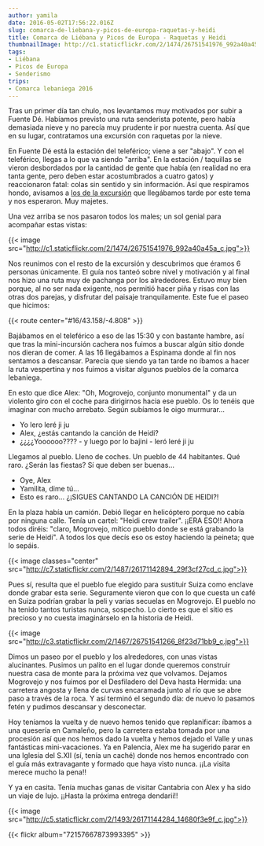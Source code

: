 ```yaml
---
author: yamila
date: 2016-05-02T17:56:22.016Z
slug: comarca-de-liebana-y-picos-de-europa-raquetas-y-heidi
title: Comarca de Liébana y Picos de Europa - Raquetas y Heidi
thumbnailImage: http://c1.staticflickr.com/2/1474/26751541976_992a40a45a_c.jpg
tags:
- Liébana
- Picos de Europa
- Senderismo
trips:
- Comarca lebaniega 2016
---
```


Tras un primer día tan chulo, nos levantamos muy motivados por subir a Fuente Dé. Habíamos previsto una ruta senderista potente, pero había demasiada nieve y no parecía muy prudente ir por nuestra cuenta. Así que en su lugar, contratamos una excursión con raquetas por la nieve.

En Fuente Dé está la estación del teleférico; viene a ser "abajo". Y con el teleférico, llegas a lo que va siendo "arriba". En la estación / taquillas se vieron desbordados por la cantidad de gente que había (en realidad no era tanta gente, pero deben estar acostumbrados a cuatro gatos) y reaccionaron fatal: colas sin sentido y sin información. Así que respiramos hondo, avisamos a <a href="http://www.elportaldepicos.com/" target="_new">los de la excursión</a> que llegábamos tarde por este tema y nos esperaron. Muy majetes.

Una vez arriba se nos pasaron todos los males; un sol genial para acompañar estas vistas:

{{< image src="http://c1.staticflickr.com/2/1474/26751541976_992a40a45a_c.jpg">}}

Nos reunimos con el resto de la excursión y descubrimos que éramos 6 personas únicamente. El guía nos tanteó sobre nivel y motivación y al final nos hizo una ruta muy de pachanga por los alrededores. Estuvo muy bien porque, al no ser nada exigente, nos permitió hacer piña y risas con las otras dos parejas, y disfrutar del paisaje tranquilamente. Este fue el paseo que hicimos:

{{< route center="#16/43.158/-4.808" >}}

Bajábamos en el teleférico a eso de las 15:30 y con bastante hambre, así que tras la mini-incursión cachera nos fuimos a buscar algún sitio donde nos dieran de comer. A las 16 llegábamos a Espinama donde al fin nos sentamos a descansar. Parecía que siendo ya tan tarde no íbamos a hacer la ruta vespertina y nos fuimos a visitar algunos pueblos de la comarca lebaniega.

En esto que dice Alex: "Oh, Mogrovejo, conjunto monumental" y da un violento giro con el coche para dirigirnos hacia ese pueblo. Os lo tenéis que imaginar con mucho arrebato. Según subíamos le oigo murmurar...

- Yo lero leré ji ju
- Alex, ¿estás cantando la canción de Heidi?
- ¿¿¿¿Yoooooo???? - y luego por lo bajini - leró leré ji ju

Llegamos al pueblo. Lleno de coches. Un pueblo de 44 habitantes. Qué raro. ¿Serán las fiestas? Sí que deben ser buenas...

- Oye, Alex
- Yamilita, dime tú...
- Esto es raro... ¿¡SIGUES CANTANDO LA CANCIÓN DE HEIDI?!

En la plaza había un camión. Debió llegar en helicóptero porque no cabía por ninguna calle. Tenía un cartel: "Heidi crew trailer". ¡¡ERA ESO!! Ahora todos diréis: "claro, Mogrovejo, mítico pueblo donde se está grabando la serie de Heidi". A todos los que decís eso os estoy haciendo la peineta; que lo sepáis.

{{< image classes="center" src="http://c7.staticflickr.com/2/1487/26171142894_29f3cf27cd_c.jpg">}}

Pues sí, resulta que el pueblo fue elegido para sustituir Suiza como enclave donde grabar esta serie. Seguramente vieron que con lo que cuesta un café en Suiza podrían grabar la peli y varias secuelas en Mogrovejo. El pueblo no ha tenido tantos turistas nunca, sospecho. Lo cierto es que el sitio es precioso y no cuesta imaginárselo en la historia de Heidi.

{{< image src="http://c3.staticflickr.com/2/1467/26751541266_8f23d71bb9_c.jpg">}}

Dimos un paseo por el pueblo y los alrededores, con unas vistas alucinantes. Pusimos un palito en el lugar donde queremos construir nuestra casa de monte para la próxima vez que volvamos. Dejamos Mogrovejo y nos fuimos por el Desfiladero del Deva hasta Hermida: una carretera angosta y llena de curvas encaramada junto al río que se abre paso a través de la roca. Y así terminó el segundo día: de nuevo lo pasamos fetén y pudimos descansar y desconectar.

Hoy teníamos la vuelta y de nuevo hemos tenido que replanificar: íbamos a una quesería en Camaleño, pero la carretera estaba tomada por una procesión así que nos hemos dado la vuelta y hemos dejado el Valle y unas fantásticas mini-vacaciones. Ya en Palencia, Alex me ha sugerido parar en una Iglesia del S.XII (sí, tenía un caché) donde nos hemos encontrado con el guía más extravagante y formado que haya visto nunca. ¡¡La visita merece mucho la pena!!

Y ya en casita. Tenía muchas ganas de visitar Cantabria con Alex y ha sido un viaje de lujo. ¡¡Hasta la próxima entrega dendarii!!

{{< image src="http://c5.staticflickr.com/2/1493/26171144284_14680f3e9f_c.jpg">}}

{{< flickr album="72157667873993395" >}}
